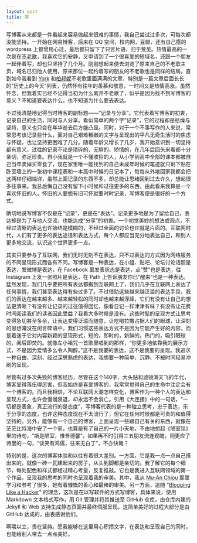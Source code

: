 ```yaml
---
layout: post
title: 序
---
```



写博客从来都是一件看起来容易做起来很难的事情，我自己尝试过多次，可每次都没能坚持。一开始在网易博客，后来在 QQ 空间，校内网，豆瓣，还有自己搭的 wordpress 上都曾用心过，最后都只留下了只言片语，归于荒芜。热情最高的一次是在[不老歌][1]，我喜欢它的安静，又申请到了一个很喜爱的短域名，还跟一个朋友一起伴着写，却也只坚持了几个月。刚刚想起来便去浏览了原来自己的不老歌主页，域名已归他人使用，原来那位一起约着写的朋友的不老歌也是同样的结局。直到如今我看到 [York][2] 和[柏邦妮][3]不老歌里面满满的文章，特别是一篇文章后面长长的“历史上的今天”列表，仍然怀有往年的羡慕和敬意，一时间又是热情高涨。虽然怀念，但我着实已经不记得当初为什么离开不老歌了，似乎是因为找不到写博客的意义？不知道要表达什么，也不知道为什么要去表达。


不过我清楚地记得当时博客的副标题——“记录与分享”。它代表着写博客的初衷，记录自己的生活，同时与人分享。看似简单的两个字“记录”，它的过程却是枯燥与坚持，意义也只会在年华逝去后方能凸显。同时，对于一个不事写作的人来说，常常思考该记录些什么，面对自己艰难稚嫩的文字与呈现出的平凡无奇生活时的焦虑与怀疑，也让坚持更困难了几分。随着年龄又增长了几岁，我开始意识到一切坚持都有意义，过往的记录不论是琐碎的、无聊的、矫情的，在几年后回头来看都十分亲切，弥足珍贵。自小我就是一个不懂收拾的人，从小学到高中全部的课本都被自己当年卖掉买零食了，现在家里唯一能找到的自己未成年时候的笔迹就只剩下贴在卧室墙上的一张初中课程表和一本高中时候的日记本了，每每从外地回家我都会把这两样仔细端详，虽然上面记录的东西不多，却总能让思绪回到过去许久，想起很多往事来。我总后悔自己没有留下小时候和过往更多的东西，由此看来我算是一个喜欢怀旧的人，怀旧的人要想有旧可怀就要时时记录，写博客便是很好的一个方式。


确切地说写博客不仅是在“记录”，更是在“表达”。记录更多地是为了留给自己，表达却是为了与他人交流，也能达成“分享”的初衷。一个初觉美妙的想法或观点，不经过清晰的表达也许始终是模糊的，不经过全面的讨论也许就是片面的。互联网时代，人们有了更多的表达途径和表达方式，每个人都应当充分地表达自己，和别人更多地交流，认识这个世界更多一点。


其实只要参与了互联网，我们无时无刻不在表达，只不过表达的方式因为网络服务的不同呈现形式而各有不同。写博客是一种表达，在小组、贴吧、论坛讨论话题是表达，发微博是表达，在 Facebook 里发表状态是表达，点“赞”也是表达，往 Instagram 上发一张照片是表达，在 Path 上告诉朋友你已“醒来”也是一种表达。猛然发现，我们几乎要把所有表达都搬到互联网上了，我们几乎在互联网上表达了任何事情，我们甚至表达得有些过多了。不过借助这些越来越泛滥的表达手段，我们的表达在越来越多、越来越轻松的同时却也越来越浮躁，它们有没有让自己的想法更清晰？有没有让记录的过往值得回忆，像看日记一样津津有味？有没有让花费时间阅读我们的读者因此受益？我看大多时候是没有。这些时髦的呈现方式让思考变得急切甚至多余，让表达变得泛滥而随意，让吃喝拉撒占据人们的眼球，让深刻的思想淹没在闲言碎语中。我们习惯这些表达方式不是因为它能产生好的内容，而是着迷于它对内容新颖的呈现形式，短的，即时的，新鲜的，热门的，吸引眼球的，阅后即焚的。就像左小祖咒一首歌里唱到的那样，“你更多地依靠我的展示方式，不是因为爱情多么令人陶醉。”这不是我要的表达，这不是我要的呈现。我追求一种自由、深刻、经过深思熟虑的表达，我想要一种简单、沉静、不被时间轻易冲刷的呈现。


尽管有过多次失败的博客经历，尽管在这个140字、大头贴和滤镜满天飞的年代，博客显得落伍得厉害，但我始终是喜爱博客的，我常常觉得自己的生命中注定会有一个博客的。而且我相信，不论互联网大潮怎样变化，博客作为一种个人的表达和呈现方式，也许会慢慢衰退，却永远不会消亡。引用《大连接》中的一句话，“一切都是表象，真正流行的是态度”，写博客代表的是一种独立思考，忠于表达，乐于分享的态度，也许这种态度现在不太流行了，但它在任何时候都是可贵的和值得坚持的。另外，能够有一个自己的博客，上面呈现一些跟自己有关的东西，就像在茫茫比特海中安了一个家，也算是有了自己的一片小天地，不由地想起《陋室铭》里的诗句，“斯是陋室，惟吾德馨”。如果再不时引得三五朋友流连观瞻，则更应了诗里的一句，“谈笑有鸿儒，往来无白丁”，不亦快哉？


特别的是，这次的博客体验和以往有着很大差别。一方面，它是我一点一点自己搭出来的，就像一砖一瓦建起来的房子，从头到脚都是亲切的。我了解它的每个细节，每处配色和样式都经过精心考量，反复推敲。它也是我进入互联网领域的第一个作品，呈现我的思考的同时也呈现着我的审美。其中，我从 [Mu-An Chiou][4] 那里学习和参考了很多，她有着慷慨的善心和最棒的审美。另一方面，追随 "[Blogging Like a Hacker][5]" 的理念，这次是在以写软件的方式写博客，具体来说，使用 Markdown 文本格式写作，用 Git 管理并将其推送至 GitHub 仓库，由仓库内建的 Jekyll 和 Web 支持生成静态页面并最终伺服呈现。这简单美好的过程大部分是由 GitHub 达成的，由衷感谢他们。


啊喂以立，贵在坚持。愿我能够在这里用心积攒文字，在表达和呈现自己的同时，也能给别人带去一点点美好。



[1]: http://bulaoge.net
[2]: http://bulaoge.net/?york
[3]: http://bulaoge.net/?bonnie
[4]: http://muan.co
[5]: http://tom.preston-werner.com/2008/11/17/blogging-like-a-hacker.html

